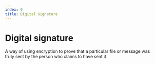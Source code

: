 ```yaml
---
index: 0
title: Digital signature
---
```

# Digital signature

A way of using encryption to prove that a particular file or message was truly sent by the person who claims to have sent it